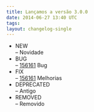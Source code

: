```yaml
---
title: Lançamos a versão 3.0.0
date: 2014-06-27 13:40 UTC
tags:
layout: changelog-single
---
```


<ul class="ls-no-list-style ls-no-margin-left">
  <li>
    <div class="ls-txt-right ls-clear-both col-md-2">
      <label class="ls-tag-success">NEW</label>
    </div> &ndash; Novidade
  </li>
  <li>
    <div class="ls-txt-right ls-clear-both col-md-2">
      <label class="ls-tag-danger">BUG</label>
    </div> &ndash; <a href="" class="commit-url">156161</a> Bug
  </li>
  <li>
    <div class="ls-txt-right ls-clear-both col-md-2">
      <label class="ls-tag-info">FIX</label>
    </div> &ndash; <a href="" class="commit-url">156161</a> Melhorias
  </li>
  <li>
    <div class="ls-txt-right ls-clear-both col-md-2">
      <label class="ls-tag-warning">DEPRECATED</label>
    </div> &ndash; Antigo
  </li>
  <li>
    <div class="ls-txt-right ls-clear-both col-md-2">
      <label class="ls-tag">REMOVED</label>
    </div> &ndash; Removido
  </li>
</ul>
